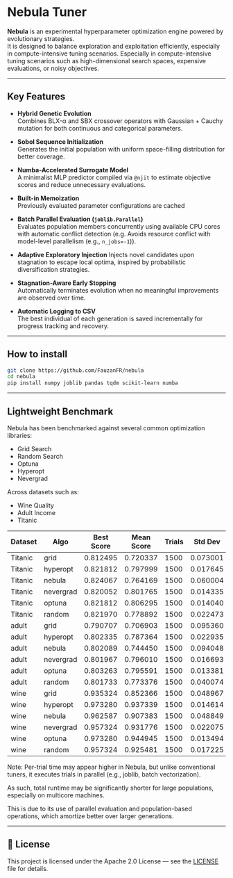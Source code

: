 # Nebula Tuner

**Nebula** is an experimental hyperparameter optimization engine powered by evolutionary strategies.  
It is designed to balance exploration and exploitation efficiently, especially in compute-intensive tuning scenarios.
Especially in compute-intensive tuning scenarios such as high-dimensional search spaces, expensive evaluations, or noisy objectives.

---

## Key Features

- **Hybrid Genetic Evolution**  
  Combines BLX-α and SBX crossover operators with Gaussian + Cauchy mutation for both continuous and categorical parameters.

- **Sobol Sequence Initialization**  
  Generates the initial population with uniform space-filling distribution for better coverage.

- **Numba-Accelerated Surrogate Model**  
  A minimalist MLP predictor compiled via `@njit` to estimate objective scores and reduce unnecessary evaluations.

- **Built-in Memoization**  
  Previously evaluated parameter configurations are cached

- **Batch Parallel Evaluation (`joblib.Parallel`)**  
  Evaluates population members concurrently using available CPU cores with automatic conflict detection (e.g. Avoids resource conflict with model-level parallelism (e.g., `n_jobs=-1`)).

- **Adaptive Exploratory Injection**
  Injects novel candidates upon stagnation to escape local optima, inspired by probabilistic diversification strategies.

- **Stagnation-Aware Early Stopping**  
  Automatically terminates evolution when no meaningful improvements are observed over time.

- **Automatic Logging to CSV**  
  The best individual of each generation is saved incrementally for progress tracking and recovery.

---
## How to install
```bash
git clone https://github.com/FauzanFR/nebula
cd nebula
pip install numpy joblib pandas tqdm scikit-learn numba
```
---

## Lightweight Benchmark

Nebula has been benchmarked against several common optimization libraries:

- Grid Search
- Random Search
- Optuna
- Hyperopt
- Nevergrad

Across datasets such as:

- Wine Quality
- Adult Income
- Titanic

| Dataset    | Algo       | Best Score | Mean Score | Trials | Std Dev | Avg Time | Max Time | Min Time |
|------------|------------|------------|------------|--------|---------|----------|----------|----------|
| Titanic    | grid       | 0.812495   | 0.720337   | 1500   | 0.073001| 0.174914 | 0.429789 | 0.154182 |
| Titanic    | hyperopt   | 0.821812   | 0.797999   | 1500   | 0.017645| 0.913846 | 2.038795 | 0.185442 |
| Titanic    | nebula     | 0.824067   | 0.764169   | 1500   | 0.060004| 1.629065 | 4.625285 | 0.167891 |
| Titanic    | nevergrad  | 0.820052   | 0.801765   | 1500   | 0.014335| 1.003537 | 2.209618 | 0.177585 |
| Titanic    | optuna     | 0.821812   | 0.806295   | 1500   | 0.014040| 1.034304 | 2.049532 | 0.169083 |
| Titanic    | random     | 0.821970   | 0.778892   | 1500   | 0.022473| 1.030620 | 3.703116 | 0.167729 |
| adult      | grid       | 0.790707   | 0.706903   | 1500   | 0.095360| 0.340328 | 1.051960 | 0.157842 |
| adult      | hyperopt   | 0.802335   | 0.787364   | 1500   | 0.022935| 6.395920 |25.255293 | 0.269537 |
| adult      | nebula     | 0.802089   | 0.744450   | 1500   | 0.094048|16.312931 |67.573750 | 0.309047 |
| adult      | nevergrad  | 0.801967   | 0.796010   | 1500   | 0.016693| 8.562082 |15.669124 | 0.289341 |
| adult      | optuna     | 0.803263   | 0.795591   | 1500   | 0.013381| 8.063505 |18.622150 | 0.362606 |
| adult      | random     | 0.801733   | 0.773376   | 1500   | 0.040074| 5.104347 |16.851778 | 0.259344 |
| wine       | grid       | 0.935324   | 0.852366   | 1500   | 0.048967| 0.108413 | 0.257906 | 0.100452 |
| wine       | hyperopt   | 0.973280   | 0.937339   | 1500   | 0.014614| 0.663781 | 1.909422 | 0.115429 |
| wine       | nebula     | 0.962587   | 0.907383   | 1500   | 0.048849| 1.479980 | 4.501302 | 0.135811 |
| wine       | nevergrad  | 0.957324   | 0.931776   | 1500   | 0.022075| 0.382590 | 1.575513 | 0.107153 |
| wine       | optuna     | 0.973280   | 0.944945   | 1500   | 0.013494| 0.765695 | 3.847182 | 0.112388 |
| wine       | random     | 0.957324   | 0.925481   | 1500   | 0.017225| 0.702832 | 2.717413 | 0.102117 |


Note:
Per-trial time may appear higher in Nebula,
but unlike conventional tuners, it executes trials in parallel (e.g., joblib, batch vectorization).

As such, total runtime may be significantly shorter for large populations,
especially on multicore machines.

This is due to its use of parallel evaluation and population-based operations, which amortize better over larger generations.

---
## 📄 License

This project is licensed under the Apache 2.0 License — see the [LICENSE](./LICENSE) file for details.
